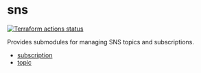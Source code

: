 # sns

[![Terraform actions status](https://github.com/techservicesillinois/terraform-aws-sns/workflows/terraform/badge.svg)](https://github.com/techservicesillinois/terraform-aws-sns/actions)

Provides submodules for managing SNS topics and subscriptions.

* [subscription](modules/subscription/README.md)
* [topic](modules/topic/README.md)
